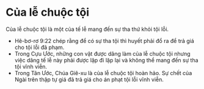 # Của lễ chuộc tội

Của lễ chuộc tội là một của tế lễ mang đến sự tha thứ khỏi tội lỗi.
- Hê-bơ-rơ 9:22 chép rằng để có sự tha tội thì huyết phải đổ ra để trả giá cho tội lỗi đã phạm. 
- Trong Cựu Ước, những con vật được dâng làm của lễ chuộc tội nhưng việc dâng tế lễ này phải được lặp đi lặp lại và không thể mang đến sự tha tội vĩnh viễn. 
- Trong Tân Ước, Chúa Giê-xu là của lễ chuộc tội hoàn hảo. Sự chết của Ngài trên thập tự giá đã trả giá cho án phạt tội lỗi vĩnh viễn.

